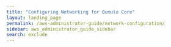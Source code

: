 ```yaml
---
title: "Configuring Networking for Qumulo Core"
layout: landing_page
permalink: /aws-administrator-guide/network-configuration/
sidebar: aws_administrator_guide_sidebar
search: exclude
---
```

